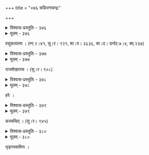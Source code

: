 +++
title = "०७६ सकिरणचन्द्रः"

+++



<details><summary>विश्वास-प्रस्तुतिः - ३७६</summary>

अद्यापि स्तनशैलदुर्गविषमे किं मानिनीनां हृदि   
स्थातुं वाञ्छति मान एष झगिति क्रोधाद् इवालोहितः ।  
उद्यद्दूरतरप्रसारितकरः कर्षत्य् असौ तत्क्षणात्   
फुल्लत्कैरवकोशनिःसरदलिश्रेणीकृपाणं शशी ॥३७६॥
</details>

<details><summary>मूलम् - ३७६</summary>

अद्यापि स्तनशैलदुर्गविषमे किं मानिनीनां हृदि   
स्थातुं वाञ्छति मान एष झगिति क्रोधाद् इवालोहितः ।  
उद्यद्दूरतरप्रसारितकरः कर्षत्य् असौ तत्क्षणात्   
फुल्लत्कैरवकोशनिःसरदलिश्रेणीकृपाणं शशी ॥३७६॥
</details>


वसुकल्पस्य । (म्न् २।४१, सु।र। ९२१, शा।प। ३६३६, सा।द। उन्देर् ७।४, क्प् २३७)  



<details><summary>विश्वास-प्रस्तुतिः - ३७७</summary>

सद्यः कुङ्कुमपङ्कपिच्छिलम् इव व्योमाङ्गणं कल्पयन्  
पश्यैरावतकान्तदन्तमुसलच्छेदोपमेयाकृतिः ।  
उद्गच्छत्य् अयम् अच्छमौक्तिकमणिप्रालम्बलम्बैः करैर्  
मुग्धानां स्मरलेखवाचनकलाकेलिप्रदीपः शशी ॥३७७॥
</details>

<details><summary>मूलम् - ३७७</summary>

सद्यः कुङ्कुमपङ्कपिच्छिलम् इव व्योमाङ्गणं कल्पयन्  
पश्यैरावतकान्तदन्तमुसलच्छेदोपमेयाकृतिः ।  
उद्गच्छत्य् अयम् अच्छमौक्तिकमणिप्रालम्बलम्बैः करैर्  
मुग्धानां स्मरलेखवाचनकलाकेलिप्रदीपः शशी ॥३७७॥
</details>


राजशेखरस्य । (सु।र। ९०८)  



<details><summary>विश्वास-प्रस्तुतिः - ३७८</summary>

सलीलं लिम्पद्भिर् धवलधवलैर् अम्बरतलं  
करौघैः कह्लारप्रसवनवकर्मस्थपतिभिः ।  
चकोरस्तोमानाम् अमृतघृतकुल्याम् उपनयन्न्  
अयं देवः प्राचीम् अवतरति ताराप्रैवृढः ॥३७८॥
</details>

<details><summary>मूलम् - ३७८</summary>

सलीलं लिम्पद्भिर् धवलधवलैर् अम्बरतलं  
करौघैः कह्लारप्रसवनवकर्मस्थपतिभिः ।  
चकोरस्तोमानाम् अमृतघृतकुल्याम् उपनयन्न्  
अयं देवः प्राचीम् अवतरति ताराप्रैवृढः ॥३७८॥
</details>


हरेः ।  



<details><summary>विश्वास-प्रस्तुतिः - ३७९</summary>

गोरोचनारुचकभङ्गपिशङ्ग्ताङ्गस्  
तारापतिर् मसृणम् आक्रमते क्रमेण ।  
गोभिर् नवीनबिसतन्तुवितानगौरैर्  
आढ्यम्भविष्णुर् अयम् अम्बरम् आवृणोति ॥३७९॥
</details>

<details><summary>मूलम् - ३७९</summary>

गोरोचनारुचकभङ्गपिशङ्ग्ताङ्गस्  
तारापतिर् मसृणम् आक्रमते क्रमेण ।  
गोभिर् नवीनबिसतन्तुवितानगौरैर्  
आढ्यम्भविष्णुर् अयम् अम्बरम् आवृणोति ॥३७९॥
</details>


कस्यचित् । (सु।र। ९४५)  



<details><summary>विश्वास-प्रस्तुतिः - ३८०</summary>

रसातलस्थानविसारिणीं हरन्  
प्रभां मृणालीम् इव धौतकर्दमाम् ।  
समुत्पपातार्द्रतनूरुहः शनैर्  
उदन्वतो हंस इव क्षपाकरः ॥३८०॥
</details>

<details><summary>मूलम् - ३८०</summary>

रसातलस्थानविसारिणीं हरन्  
प्रभां मृणालीम् इव धौतकर्दमाम् ।  
समुत्पपातार्द्रतनूरुहः शनैर्  
उदन्वतो हंस इव क्षपाकरः ॥३८०॥
</details>


भृङ्गस्वामिनः ।  

